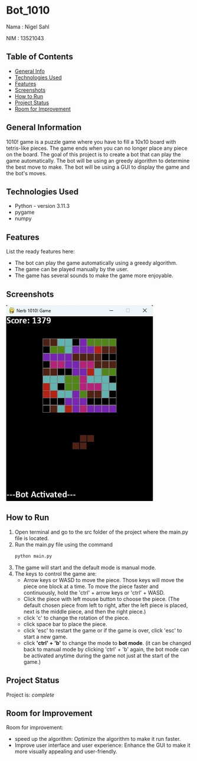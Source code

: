 # Bot_1010
Nama    : Nigel Sahl

NIM     : 13521043


## Table of Contents
* [General Info](#general-information)
* [Technologies Used](#technologies-used)
* [Features](#features)
* [Screenshots](#screenshots)
* [How to Run](#how-to-run)
* [Project Status](#project-status)
* [Room for Improvement](#room-for-improvement)


## General Information
1010! game is a puzzle game where you have to fill a 10x10 board with tetris-like pieces. The game ends when you can no longer place any piece on the board. The goal of this project is to create a bot that can play the game automatically. The bot will be using an greedy algorithm to determine the best move to make. The bot will be using a GUI to display the game and the bot's moves.

## Technologies Used
- Python - version 3.11.3
- pygame
- numpy


## Features
List the ready features here:
- The bot can play the game automatically using a greedy algorithm.
- The game can be played manually by the user.
- The game has several sounds to make the game more enjoyable. 

## Screenshots
![Example screenshot](./src/img/1.png)


## How to Run
1. Open terminal and go to the src folder of the project where the main.py file is located.
2. Run the main.py file using the command 
    ```bash
    python main.py
    ```
3. The game will start and the default mode is manual mode. 
4. The keys to control the game are:
    - Arrow keys or WASD to move the piece. Those keys will move the piece one block at a time. To move the piece faster and continuously, hold the 'ctrl' + arrow keys or 'ctrl' + WASD.
    - Click the piece with left mouse button to choose the piece. (The default chosen piece from left to right, after the left piece is placed, next is the middle piece, and then the right piece.)
    - click 'c' to change the rotation of the piece.
    - click space bar to place the piece.
    - click 'esc' to restart the game or if the game is over, click 'esc' to start a new game.
    - click **'ctrl' + 'b'** to change the mode to **bot mode**. (it can be changed back to manual mode by clicking 'ctrl' + 'b' again, the bot mode can be activated anytime during the game not just at the start of the game.)

## Project Status
Project is: _complete_ 


## Room for Improvement

Room for improvement:
- speed up the algorithm: Optimize the algorithm to make it run faster.
- Improve user interface and user experience: Enhance the GUI to make it more visually appealing and user-friendly.


